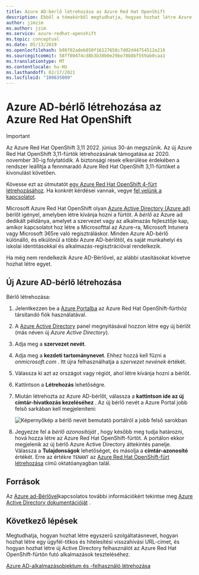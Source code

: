```yaml
---
title: Azure AD-bérlő létrehozása az Azure Red Hat OpenShift
description: Ebből a témakörből megtudhatja, hogyan hozhat létre Azure Active Directory (Azure AD) bérlőt a Microsoft Azure Red Hat OpenShift-fürt üzemeltetéséhez.
author: jimzim
ms.author: jzim
ms.service: azure-redhat-openshift
ms.topic: conceptual
ms.date: 05/13/2019
ms.openlocfilehash: b98f02adeb850f16127658c7d02d44754512e216
ms.sourcegitcommit: 58ff80474cd8b3b30b0e29be78b8bf559ab0caa1
ms.translationtype: MT
ms.contentlocale: hu-HU
ms.lasthandoff: 02/17/2021
ms.locfileid: "100635009"
---
```

# <a name="create-an-azure-ad-tenant-for-azure-red-hat-openshift"></a>Azure AD-bérlő létrehozása az Azure Red Hat OpenShift

> [!IMPORTANT]
> Az Azure Red Hat OpenShift 3,11 2022. június 30-án megszűnik. Az új Azure Red Hat OpenShift 3,11-fürtök létrehozásának támogatása az 2020. november 30-ig folytatódik. A biztonsági rések elkerülése érdekében a rendszer leállítja a fennmaradó Azure Red Hat OpenShift 3,11-fürtöket a kivonulást követően.
> 
> Kövesse ezt az útmutatót [egy Azure Red Hat OpenShift 4-fürt létrehozásához](tutorial-create-cluster.md).
> Ha konkrét kérdései vannak, vegye [fel velünk a kapcsolatot](mailto:arofeedback@microsoft.com).

Microsoft Azure Red Hat OpenShift olyan [Azure Active Directory (Azure ad)](../active-directory/develop/quickstart-create-new-tenant.md) bérlőt igényel, amelyben létre kívánja hozni a fürtöt. A *bérlő* az Azure ad dedikált példánya, amelyet a szervezet vagy az alkalmazás fejlesztője kap, amikor kapcsolatot hoz létre a Microsofttal az Azure-ra, Microsoft Intunera vagy Microsoft 365re való regisztráláskor. Minden Azure AD-bérlő különálló, és elkülönül a többi Azure AD-bérlőtől, és saját munkahelyi és iskolai identitásokkal és alkalmazás-regisztrációval rendelkezik.

Ha még nem rendelkezik Azure AD-Bérlővel, az alábbi utasításokat követve hozhat létre egyet.

## <a name="create-a-new-azure-ad-tenant"></a>Új Azure AD-bérlő létrehozása

Bérlő létrehozása:

1. Jelentkezzen be a [Azure Portalba](https://portal.azure.com/) az Azure Red Hat OpenShift-fürthöz társítandó fiók használatával.
2. A [Azure Active Directory](https://portal.azure.com/#create/Microsoft.AzureActiveDirectory) panel megnyitásával hozzon létre egy új bérlőt (más néven új *Azure Active Directory*).
3. Adja meg a **szervezet nevét**.
4. Adja meg a **kezdeti tartománynevet**. Ehhez hozzá kell fűzni a *onmicrosoft.com* . Itt újra felhasználhatja a *szervezet nevének* értékét.
5. Válassza ki azt az országot vagy régiót, ahol létre kívánja hozni a bérlőt.
6. Kattintson a **Létrehozás** lehetőségre.
7. Miután létrehozta az Azure AD-bérlőt, válassza a **kattintson ide az új címtár-hivatkozás kezeléséhez** . Az új bérlő nevét a Azure Portal jobb felső sarkában kell megjeleníteni:  

    ![Képernyőkép a bérlő nevét bemutató portálról a jobb felső sarokban][tenantcallout]  

8. Jegyezze fel a *bérlő azonosítóját* , hogy később meg tudja határozni, hová hozza létre az Azure Red Hat OpenShift-fürtöt. A portálon ekkor megjelenik az új bérlő Azure Active Directory áttekintés panelje. Válassza a **Tulajdonságok** lehetőséget, és másolja a **címtár-azonosító** értékét. Erre az értékre `TENANT` az [Azure Red Hat OpenShift-fürt létrehozása](tutorial-create-cluster.md) című oktatóanyagban talál.

[tenantcallout]: ./media/howto-create-tenant/tenant-callout.png

## <a name="resources"></a>Források

Az [Azure ad-Bérlővel](../active-directory/develop/quickstart-create-new-tenant.md)kapcsolatos további információkért tekintse meg [Azure Active Directory dokumentációját](../active-directory/index.yml) .

## <a name="next-steps"></a>Következő lépések

Megtudhatja, hogyan hozhat létre egyszerű szolgáltatásnevet, hogyan hozhat létre egy ügyfél-titkos és hitelesítési visszahívási URL-címet, és hogyan hozhat létre új Active Directory felhasználót az Azure Red Hat OpenShift-fürtön futó alkalmazások teszteléséhez.

[Azure AD-alkalmazásobjektum és -felhasználó létrehozása](howto-aad-app-configuration.md)